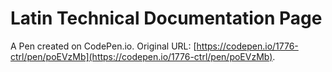 # Latin Technical Documentation Page

A Pen created on CodePen.io. Original URL: [https://codepen.io/1776-ctrl/pen/poEVzMb](https://codepen.io/1776-ctrl/pen/poEVzMb).


